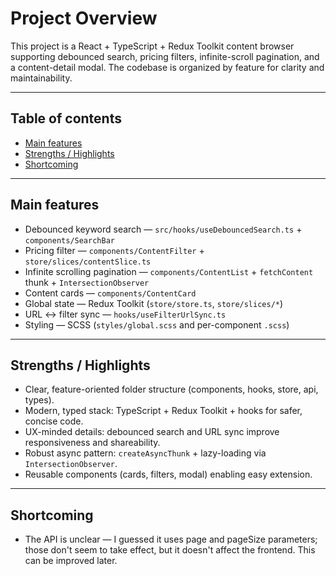 # Project Overview

This project is a React + TypeScript + Redux Toolkit content browser supporting debounced search, pricing filters, infinite-scroll pagination, and a content-detail modal. The codebase is organized by feature for clarity and maintainability.

---

## Table of contents
- [Main features](#main-features)  
- [Strengths / Highlights](#strengths--highlights)  
- [Shortcoming](#shortcoming)  

---

## Main features
- Debounced keyword search — `src/hooks/useDebouncedSearch.ts` + `components/SearchBar`  
- Pricing filter — `components/ContentFilter` + `store/slices/contentSlice.ts`  
- Infinite scrolling pagination — `components/ContentList` + `fetchContent` thunk + `IntersectionObserver`  
- Content cards  — `components/ContentCard`  
- Global state — Redux Toolkit (`store/store.ts`, `store/slices/*`)  
- URL ↔ filter sync — `hooks/useFilterUrlSync.ts`  
- Styling — SCSS (`styles/global.scss` and per-component `.scss`)

---

## Strengths / Highlights
- Clear, feature-oriented folder structure (components, hooks, store, api, types).  
- Modern, typed stack: TypeScript + Redux Toolkit + hooks for safer, concise code.  
- UX-minded details: debounced search and URL sync improve responsiveness and shareability.  
- Robust async pattern: `createAsyncThunk` + lazy-loading via `IntersectionObserver`.  
- Reusable components (cards, filters, modal) enabling easy extension.
---

## Shortcoming 
- The API is unclear — I guessed it uses page and pageSize parameters; those don't seem to take effect, but it doesn't affect the frontend. This can be improved later.
